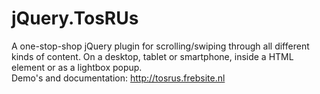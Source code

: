 jQuery.TosRUs
================

A one-stop-shop jQuery plugin for scrolling/swiping through all different kinds of content.
On a desktop, tablet or smartphone, inside a HTML element or as a lightbox popup.<br />
Demo's and documentation: http://tosrus.frebsite.nl
